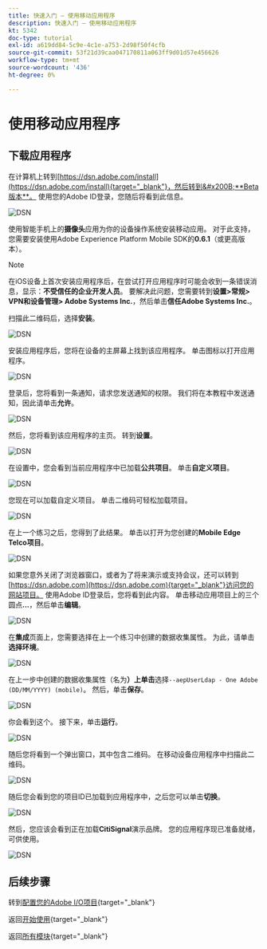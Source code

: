 ```yaml
---
title: 快速入门 — 使用移动应用程序
description: 快速入门 — 使用移动应用程序
kt: 5342
doc-type: tutorial
exl-id: a619dd84-5c9e-4c1e-a753-2d98f50f4cfb
source-git-commit: 53f21d39caa047170811a063ff9d01d57e456626
workflow-type: tm+mt
source-wordcount: '436'
ht-degree: 0%

---
```


# 使用移动应用程序

## 下载应用程序

在计算机上转到[https://dsn.adobe.com/install](https://dsn.adobe.com/install){target="_blank"}，然后转到&#x200B;**Beta版本**。 使用您的Adobe ID登录，您随后将看到此信息。

![DSN](./images/mobileapp.png)

使用智能手机上的&#x200B;**摄像头**&#x200B;应用为你的设备操作系统安装移动应用。 对于此支持，您需要安装使用Adobe Experience Platform Mobile SDK的&#x200B;**0.6.1**（或更高版本）。

>[!NOTE]
>
>在iOS设备上首次安装应用程序后，在尝试打开应用程序时可能会收到一条错误消息，显示：**不受信任的企业开发人员**。 要解决此问题，您需要转到&#x200B;**设置>常规> VPN和设备管理> Adobe Systems Inc.**，然后单击&#x200B;**信任Adobe Systems Inc.**。

扫描此二维码后，选择&#x200B;**安装**。

![DSN](./images/mobileappn0.png)

安装应用程序后，您将在设备的主屏幕上找到该应用程序。 单击图标以打开应用程序。

![DSN](./images/mobileappn1.png)

登录后，您将看到一条通知，请求您发送通知的权限。 我们将在本教程中发送通知，因此请单击&#x200B;**允许**。

![DSN](./images/mobileappn2.png)

然后，您将看到该应用程序的主页。 转到&#x200B;**设置**。

![DSN](./images/mobileappn3.png)

在设置中，您会看到当前应用程序中已加载&#x200B;**公共项目**。 单击&#x200B;**自定义项目**。

![DSN](./images/mobileappn4.png)

您现在可以加载自定义项目。 单击二维码可轻松加载项目。

![DSN](./images/mobileappn5.png)

在上一个练习之后，您得到了此结果。 单击以打开为您创建的&#x200B;**Mobile Edge Telco项目**。

![DSN](./images/dsn5b.png)

如果您意外关闭了浏览器窗口，或者为了将来演示或支持会议，还可以转到[https://dsn.adobe.com](https://dsn.adobe.com){target="_blank"}访问您的网站项目。 使用Adobe ID登录后，您将看到此内容。 单击移动应用项目上的三个圆点&#x200B;**...**，然后单击&#x200B;**编辑**。

![DSN](./images/web8a.png)

在&#x200B;**集成**&#x200B;页面上，您需要选择在上一个练习中创建的数据收集属性。 为此，请单击&#x200B;**选择环境**。

![DSN](./images/web8aa.png)

在上一步中创建的数据收集属性（名为&#x200B;**）上单击**&#x200B;选择`--aepUserLdap - One Adobe (DD/MM/YYYY) (mobile)`。 然后，单击&#x200B;**保存**。

![DSN](./images/web8b.png)

你会看到这个。 接下来，单击&#x200B;**运行**。

![DSN](./images/web8bb.png)

随后您将看到一个弹出窗口，其中包含二维码。 在移动设备应用程序中扫描此二维码。

![DSN](./images/web8c.png)

随后您会看到您的项目ID已加载到应用程序中，之后您可以单击&#x200B;**切换**。

![DSN](./images/mobileappn7.png)

然后，您应该会看到正在加载&#x200B;**CitiSignal**&#x200B;演示品牌。 您的应用程序现已准备就绪，可供使用。

![DSN](./images/mobileappn8.png)

## 后续步骤

转到[配置您的Adobe I/O项目](./ex6.md){target="_blank"}

返回[开始使用](./getting-started.md){target="_blank"}

返回[所有模块](./../../../overview.md){target="_blank"}